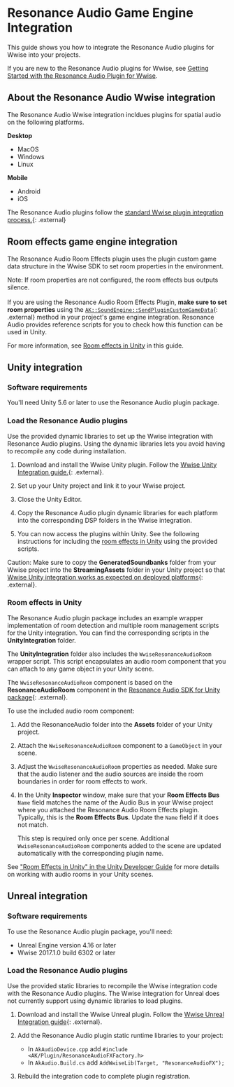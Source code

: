 # Resonance Audio Game Engine Integration


This guide shows you how to integrate the Resonance Audio plugins for Wwise into
your projects.

If you are new to the Resonance Audio plugins for Wwise, see
[Getting Started with the Resonance Audio Plugin for Wwise](/resonance-audio/develop/wwise/getting-started).


## About the Resonance Audio Wwise integration
The Resonance Audio Wwise integration incldues plugins for
spatial audio on the following platforms.

**Desktop**

*  MacOS
*  Windows
*  Linux

**Mobile**

*  Android
*  iOS

The Resonance Audio plugins follow the [standard Wwise plugin integration
process.](https://www.audiokinetic.com/library/edge/?source=SDK&id=integrating__elements__plugins.html){: .external}


## Room effects game engine integration
The Resonance Audio Room Effects plugin uses the plugin custom game data
structure in the Wwise SDK to set room properties in the environment.

Note: If room properties are not configured, the room effects bus outputs silence.<br><br>
      If you are using the Resonance Audio Room Effects Plugin, **make sure to
      set room properties** using the [`AK::SoundEngine::SendPluginCustomGameData`](https://www.audiokinetic.com/library/edge/?source=SDK&id=namespace_a_k_1_1_sound_engine_abeb321ed5095bfedba3c1ab0a1878815.html){: .external}
      method in your project's game engine integration. Resonance Audio provides
      reference scripts for you to check how this function can be used in Unity.

For more information, see [Room effects in Unity](#room_effects_in_unity) in
this guide.


## Unity integration

### Software requirements
You'll need Unity 5.6 or later to use the Resonance Audio plugin
package.

### Load the Resonance Audio plugins
Use the provided dynamic libraries to set up the Wwise integration with
Resonance Audio plugins. Using the dynamic libraries lets you avoid having to
recompile any code during installation.

1.  Download and install the Wwise Unity plugin. Follow the
    [Wwise Unity Integration guide.](https://www.audiokinetic.com/library/edge/?source=Unity&id=main.html){: .external}.

1.  Set up your Unity project and link it to your Wwise project.

1.  Close the Unity Editor.

1.  Copy the Resonance Audio plugin dynamic libraries for each platform into
    the corresponding DSP folders in the Wwise integration.
1.  You can now access the plugins within Unity. See the following instructions
    for including the [room effects in Unity](#room_effects_in_unity) using the
    provided scripts.

Caution:  Make sure to copy the **GeneratedSoundbanks** folder from your Wwise
          project into the **StreamingAssets** folder in your Unity project so that [Wwise
          Unity integration works as expected on deployed
          platforms](https://www.audiokinetic.com/library/edge/?source=Unity&id=pg__deploy.html){: .external}.

### Room effects in Unity
The Resonance Audio plugin package includes an example wrapper implementation of
room detection and multiple room management scripts for the Unity integration.
You can find the corresponding scripts in the **UnityIntegration** folder.

The **UnityIntegration** folder also includes the `WwiseResonanceAudioRoom` wrapper
script. This script encapsulates an audio room component that you can attach to
any game object in your Unity scene.

The `WwiseResonanceAudioRoom` component is based on the **ResonanceAudioRoom**
component in the [Resonance Audio SDK for Unity package](https://github.com/googlevr/resonance-audio-unity-sdk){: .external}.

To use the included audio room component:

1.  Add the ResonanceAudio folder into the **Assets** folder of your Unity project.

1.  Attach the `WwiseResonanceAudioRoom` component to a `GameObject` in your
    scene.

1.  Adjust the `WwiseResonanceAudioRoom` properties as needed. Make sure that
    the audio listener and the audio sources are inside the room boundaries in
    order for room effects to work.

1.  In the Unity **Inspector** window, make sure that your **Room Effects Bus**
    `Name` field matches the name of the Audio Bus in your Wwise project where
    you attached the Resonance Audio Room Effects plugin. Typically, this is
    the **Room Effects Bus**. Update the `Name` field if it does not match.

    This step is required only once per scene. Additional
    `WwiseResonanceAudioRoom` components added to the scene are updated
    automatically with the corresponding plugin name.

See ["Room Effects in Unity" in the Unity Developer Guide](/resonance-audio/develop/unity/developer-guide#room_effects_in_unity)
for more details on working with audio rooms in your Unity scenes.

## Unreal integration

### Software requirements
To use the Resonance Audio plugin package, you'll need:

*  Unreal Engine version 4.16 or later
*  Wwise 2017.1.0 build 6302 or later


### Load the Resonance Audio plugins
Use the provided static libraries to recompile the
Wwise integration code with the Resonance Audio plugins. The Wwise integration
for Unreal does not currently support using dynamic libraries to load plugins.

1.  Download and install the Wwise Unreal plugin. Follow the
    [Wwise Unreal Integration guide](https://www.audiokinetic.com/library/edge/?source=UE4&id=installation.html){: .external}.

1.  Add the Resonance Audio plugin static runtime libraries to your project:

    *  In `AkAudioDevice.cpp` add `#include <AK/Plugin/ResonanceAudioFXFactory.h>`
    *  In `AkAudio.Build.cs` add `AddWwiseLib(Target, "ResonanceAudioFX");`

1.  Rebuild the integration code to complete plugin registration.


